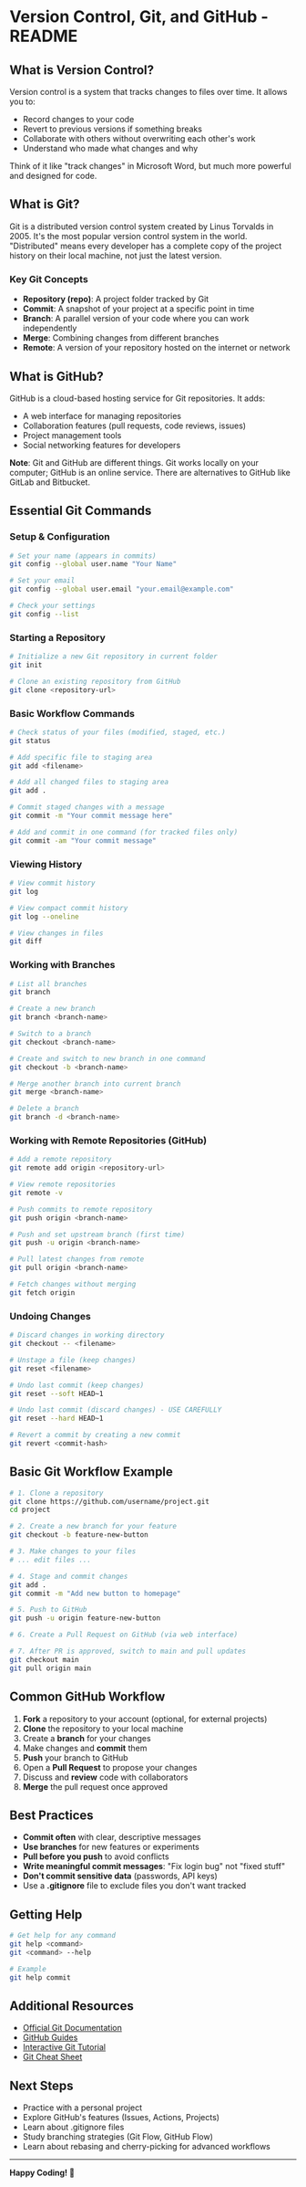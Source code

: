 # Version Control, Git, and GitHub - README

## What is Version Control?

Version control is a system that tracks changes to files over time. It allows you to:
- Record changes to your code
- Revert to previous versions if something breaks
- Collaborate with others without overwriting each other's work
- Understand who made what changes and why

Think of it like "track changes" in Microsoft Word, but much more powerful and designed for code.

## What is Git?

Git is a distributed version control system created by Linus Torvalds in 2005. It's the most popular version control system in the world. "Distributed" means every developer has a complete copy of the project history on their local machine, not just the latest version.

### Key Git Concepts

- **Repository (repo)**: A project folder tracked by Git
- **Commit**: A snapshot of your project at a specific point in time
- **Branch**: A parallel version of your code where you can work independently
- **Merge**: Combining changes from different branches
- **Remote**: A version of your repository hosted on the internet or network

## What is GitHub?

GitHub is a cloud-based hosting service for Git repositories. It adds:
- A web interface for managing repositories
- Collaboration features (pull requests, code reviews, issues)
- Project management tools
- Social networking features for developers

**Note**: Git and GitHub are different things. Git works locally on your computer; GitHub is an online service. There are alternatives to GitHub like GitLab and Bitbucket.

## Essential Git Commands

### Setup & Configuration

```bash
# Set your name (appears in commits)
git config --global user.name "Your Name"

# Set your email
git config --global user.email "your.email@example.com"

# Check your settings
git config --list
```

### Starting a Repository

```bash
# Initialize a new Git repository in current folder
git init

# Clone an existing repository from GitHub
git clone <repository-url>
```

### Basic Workflow Commands

```bash
# Check status of your files (modified, staged, etc.)
git status

# Add specific file to staging area
git add <filename>

# Add all changed files to staging area
git add .

# Commit staged changes with a message
git commit -m "Your commit message here"

# Add and commit in one command (for tracked files only)
git commit -am "Your commit message"
```

### Viewing History

```bash
# View commit history
git log

# View compact commit history
git log --oneline

# View changes in files
git diff
```

### Working with Branches

```bash
# List all branches
git branch

# Create a new branch
git branch <branch-name>

# Switch to a branch
git checkout <branch-name>

# Create and switch to new branch in one command
git checkout -b <branch-name>

# Merge another branch into current branch
git merge <branch-name>

# Delete a branch
git branch -d <branch-name>
```

### Working with Remote Repositories (GitHub)

```bash
# Add a remote repository
git remote add origin <repository-url>

# View remote repositories
git remote -v

# Push commits to remote repository
git push origin <branch-name>

# Push and set upstream branch (first time)
git push -u origin <branch-name>

# Pull latest changes from remote
git pull origin <branch-name>

# Fetch changes without merging
git fetch origin
```

### Undoing Changes

```bash
# Discard changes in working directory
git checkout -- <filename>

# Unstage a file (keep changes)
git reset <filename>

# Undo last commit (keep changes)
git reset --soft HEAD~1

# Undo last commit (discard changes) - USE CAREFULLY
git reset --hard HEAD~1

# Revert a commit by creating a new commit
git revert <commit-hash>
```

## Basic Git Workflow Example

```bash
# 1. Clone a repository
git clone https://github.com/username/project.git
cd project

# 2. Create a new branch for your feature
git checkout -b feature-new-button

# 3. Make changes to your files
# ... edit files ...

# 4. Stage and commit changes
git add .
git commit -m "Add new button to homepage"

# 5. Push to GitHub
git push -u origin feature-new-button

# 6. Create a Pull Request on GitHub (via web interface)

# 7. After PR is approved, switch to main and pull updates
git checkout main
git pull origin main
```

## Common GitHub Workflow

1. **Fork** a repository to your account (optional, for external projects)
2. **Clone** the repository to your local machine
3. Create a **branch** for your changes
4. Make changes and **commit** them
5. **Push** your branch to GitHub
6. Open a **Pull Request** to propose your changes
7. Discuss and **review** code with collaborators
8. **Merge** the pull request once approved

## Best Practices

- **Commit often** with clear, descriptive messages
- **Use branches** for new features or experiments
- **Pull before you push** to avoid conflicts
- **Write meaningful commit messages**: "Fix login bug" not "fixed stuff"
- **Don't commit sensitive data** (passwords, API keys)
- Use a **.gitignore** file to exclude files you don't want tracked

## Getting Help

```bash
# Get help for any command
git help <command>
git <command> --help

# Example
git help commit
```

## Additional Resources

- [Official Git Documentation](https://git-scm.com/doc)
- [GitHub Guides](https://guides.github.com/)
- [Interactive Git Tutorial](https://learngitbranching.js.org/)
- [Git Cheat Sheet](https://education.github.com/git-cheat-sheet-education.pdf)

## Next Steps

- Practice with a personal project
- Explore GitHub's features (Issues, Actions, Projects)
- Learn about .gitignore files
- Study branching strategies (Git Flow, GitHub Flow)
- Learn about rebasing and cherry-picking for advanced workflows

---

**Happy Coding! 🚀**